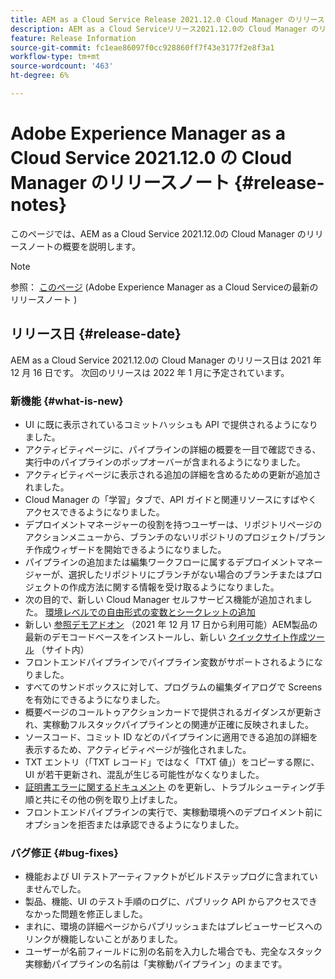 ```yaml
---
title: AEM as a Cloud Service Release 2021.12.0 Cloud Manager のリリースノート
description: AEM as a Cloud Serviceリリース2021.12.0の Cloud Manager のリリースノートです。
feature: Release Information
source-git-commit: fc1eae86097f0cc928860ff7f43e3177f2e8f3a1
workflow-type: tm+mt
source-wordcount: '463'
ht-degree: 6%

---
```



# Adobe Experience Manager as a Cloud Service 2021.12.0 の Cloud Manager のリリースノート {#release-notes}

このページでは、AEM as a Cloud Service 2021.12.0の Cloud Manager のリリースノートの概要を説明します。

>[!NOTE]
>
>参照： [このページ](/help/release-notes/release-notes-cloud/release-notes-current.md) (Adobe Experience Manager as a Cloud Serviceの最新のリリースノート )

## リリース日 {#release-date}

AEM as a Cloud Service 2021.12.0の Cloud Manager のリリース日は 2021 年 12 月 16 日です。 次回のリリースは 2022 年 1 月に予定されています。

### 新機能 {#what-is-new}

* UI に既に表示されているコミットハッシュも API で提供されるようになりました。
* アクティビティページに、パイプラインの詳細の概要を一目で確認できる、実行中のパイプラインのポップオーバーが含まれるようになりました。
* アクティビティページに表示される追加の詳細を含めるための更新が追加されました。
* Cloud Manager の「学習」タブで、API ガイドと関連リソースにすばやくアクセスできるようになりました。
* デプロイメントマネージャーの役割を持つユーザーは、リポジトリページのアクションメニューから、ブランチのないリポジトリのプロジェクト/ブランチ作成ウィザードを開始できるようになりました。
* パイプラインの追加または編集ワークフローに属するデプロイメントマネージャーが、選択したリポジトリにブランチがない場合のブランチまたはプロジェクトの作成方法に関する情報を受け取るようになりました。
* 次の目的で、新しい Cloud Manager セルフサービス機能が追加されました。 [環境レベルでの自由形式の変数とシークレットの追加](/help/implementing/cloud-manager/environment-variables.md)
* 新しい [参照デモアドオン](/help/journey-sites/demos-add-on/overview.md) （2021 年 12 月 17 日から利用可能）AEM製品の最新のデモコードベースをインストールし、新しい [クイックサイト作成ツール](/help/journey-sites/quick-site/overview.md) （サイト内）
* フロントエンドパイプラインでパイプライン変数がサポートされるようになりました。
* すべてのサンドボックスに対して、プログラムの編集ダイアログで Screens を有効にできるようになりました。
* 概要ページのコールトゥアクションカードで提供されるガイダンスが更新され、実稼動フルスタックパイプラインとの関連が正確に反映されました。
* ソースコード、コミット ID などのパイプラインに適用できる追加の詳細を表示するため、アクティビティページが強化されました。
* TXT エントリ（「TXT レコード」ではなく「TXT 値」）をコピーする際に、UI が若干更新され、混乱が生じる可能性がなくなりました。
* [証明書エラーに関するドキュメント](/help/implementing/cloud-manager/managing-ssl-certifications/add-ssl-certificate.md#certificate-errors) のを更新し、トラブルシューティング手順と共にその他の例を取り上げました。
* フロントエンドパイプラインの実行で、実稼動環境へのデプロイメント前にオプションを拒否または承認できるようになりました。

### バグ修正 {#bug-fixes}

* 機能および UI テストアーティファクトがビルドステップログに含まれていませんでした。
* 製品、機能、UI のテスト手順のログに、パブリック API からアクセスできなかった問題を修正しました。
* まれに、環境の詳細ページからパブリッシュまたはプレビューサービスへのリンクが機能しないことがありました。
* ユーザーが名前フィールドに別の名前を入力した場合でも、完全なスタック実稼動パイプラインの名前は「実稼動パイプライン」のままです。
